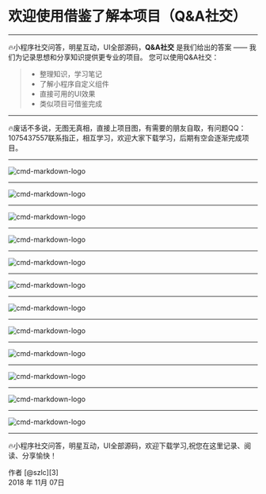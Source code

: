 # 欢迎使用借鉴了解本项目（Q&A社交）

------

🔥小程序社交问答，明星互动，UI全部源码，**Q&A社交** 是我们给出的答案 —— 我们为记录思想和分享知识提供更专业的项目。 您可以使用Q&A社交：

> * 整理知识，学习笔记
> * 了解小程序自定义组件
> * 直接可用的UI效果
> * 类似项目可借鉴完成

------

🔥废话不多说，无图无真相，直接上项目图，有需要的朋友自取，有问题QQ：1075437557联系指正，相互学习，欢迎大家下载学习，后期有空会逐渐完成项目。

------

![cmd-markdown-logo](https://raw.githubusercontent.com/szhlliuchao/QASocail/master/demo-image/1.png)

------

![cmd-markdown-logo](https://raw.githubusercontent.com/szhlliuchao/QASocail/master/demo-image/2.png)

------

![cmd-markdown-logo](https://raw.githubusercontent.com/szhlliuchao/QASocail/master/demo-image/3.png)

------

![cmd-markdown-logo](https://raw.githubusercontent.com/szhlliuchao/QASocail/master/demo-image/4.png)

------

![cmd-markdown-logo](https://raw.githubusercontent.com/szhlliuchao/QASocail/master/demo-image/5.png)

------

![cmd-markdown-logo](https://raw.githubusercontent.com/szhlliuchao/QASocail/master/demo-image/6.png)

------

![cmd-markdown-logo](https://raw.githubusercontent.com/szhlliuchao/QASocail/master/demo-image/7.png)

------

![cmd-markdown-logo](https://raw.githubusercontent.com/szhlliuchao/QASocail/master/demo-image/8.png)

------

![cmd-markdown-logo](https://raw.githubusercontent.com/szhlliuchao/QASocail/master/demo-image/9.png)

------

![cmd-markdown-logo](https://raw.githubusercontent.com/szhlliuchao/QASocail/master/demo-image/10.png)

------

![cmd-markdown-logo](https://raw.githubusercontent.com/szhlliuchao/QASocail/master/demo-image/11.png)

------

![cmd-markdown-logo](https://raw.githubusercontent.com/szhlliuchao/QASocail/master/demo-image/12.png)

------

🔥小程序社交问答，明星互动，UI全部源码，欢迎下载学习,祝您在这里记录、阅读、分享愉快！

作者 [@szlc][3]     
2018 年 11月 07日    


